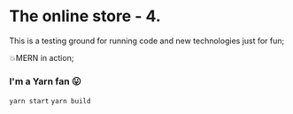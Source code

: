 # The online store - 4.  
This is a testing ground for running code and new technologies just for fun;

💥MERN in action;  

### I'm a Yarn fan 😛  
`yarn start`
`yarn build`
